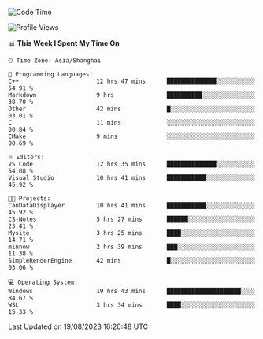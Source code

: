<!--START_SECTION:waka-->
![Code Time](http://img.shields.io/badge/Code%20Time-1%2C177%20hrs%2030%20mins-blue)

![Profile Views](http://img.shields.io/badge/Profile%20Views-1-blue)

📊 **This Week I Spent My Time On** 

```text
🕑︎ Time Zone: Asia/Shanghai

💬 Programming Languages: 
C++                      12 hrs 47 mins      ██████████████░░░░░░░░░░░   54.91 % 
Markdown                 9 hrs               ██████████░░░░░░░░░░░░░░░   38.70 % 
Other                    42 mins             █░░░░░░░░░░░░░░░░░░░░░░░░   03.01 % 
C                        11 mins             ░░░░░░░░░░░░░░░░░░░░░░░░░   00.84 % 
CMake                    9 mins              ░░░░░░░░░░░░░░░░░░░░░░░░░   00.69 % 

🔥 Editors: 
VS Code                  12 hrs 35 mins      ██████████████░░░░░░░░░░░   54.08 % 
Visual Studio            10 hrs 41 mins      ███████████░░░░░░░░░░░░░░   45.92 % 

🐱‍💻 Projects: 
CanDataDisplayer         10 hrs 41 mins      ███████████░░░░░░░░░░░░░░   45.92 % 
CS-Notes                 5 hrs 27 mins       ██████░░░░░░░░░░░░░░░░░░░   23.41 % 
Mysite                   3 hrs 25 mins       ████░░░░░░░░░░░░░░░░░░░░░   14.71 % 
minnow                   2 hrs 39 mins       ███░░░░░░░░░░░░░░░░░░░░░░   11.38 % 
SimpleRenderEngine       42 mins             █░░░░░░░░░░░░░░░░░░░░░░░░   03.06 % 

💻 Operating System: 
Windows                  19 hrs 43 mins      █████████████████████░░░░   84.67 % 
WSL                      3 hrs 34 mins       ████░░░░░░░░░░░░░░░░░░░░░   15.33 % 
```


 Last Updated on 19/08/2023 16:20:48 UTC
<!--END_SECTION:waka-->